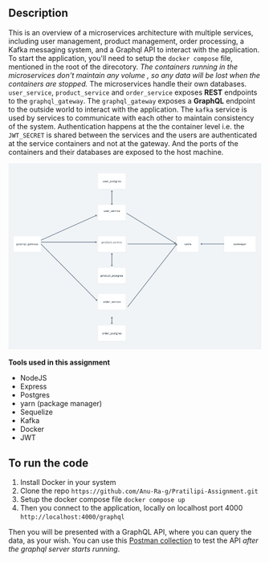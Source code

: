 
## Description

This is an overview of a microservices architecture with multiple services, including user management, product management, order processing, a Kafka messaging system, and a Graphql API to interact with the application. To start the application, you'll need to setup the `docker compose` file, mentioned in the root of the direcotory. *The containers running in the microservices don't maintain any volume , so any data will be lost when the containers are stopped.* The microservices handle their own databases. `user_service`, `product_service` and `order_service` exposes **REST** endpoints to the `graphql_gateway`.  The `graphql_gateway` exposes a **GraphQL** endpoint to the outside world to interact with the application.  The `kafka` service is used by services to communicate with each other to maintain consistency of the system. Authentication happens at the the container level i.e. the `JWT_SECRET` is shared between the services and the users are authenticated at the service containers and not at the gateway. And the ports of the containers and their databases are exposed to the host machine. 

![design image](image.png)


**Tools used in this assignment**
- NodeJS
- Express
- Postgres
- yarn (package manager)
- Sequelize
- Kafka 
- Docker
- JWT

## To run the code
1. Install Docker in your system
2. Clone the repo
    `https://github.com/Anu-Ra-g/Pratilipi-Assignment.git`
3. Setup the docker compose file
    `docker compose up`
4. Then you connect to the application, locally on localhost port 4000
    `http://localhost:4000/graphql`

Then you will be presented  with a GraphQL API, where you can query the data, as your wish. You can use this [Postman collection](https://www.postman.com/adsf99/workspace/pratilipi/collection/66fe989e083131f0be3e7a0c?action=share&creator=27215646) to test the API *after the graphql server starts running*.






